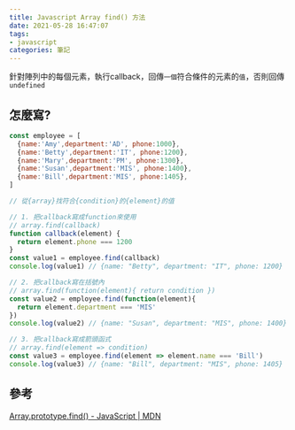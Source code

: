 ```yaml
---
title: Javascript Array find() 方法
date: 2021-05-28 16:47:07
tags:
- javascript
categories: 筆記
---
```


針對陣列中的每個元素，執行callback，回傳`一個`符合條件的元素的`值`，否則回傳`undefined`

<!-- more -->

## 怎麼寫?
```javascript Array.prototype.find()
const employee = [
  {name:'Amy',department:'AD', phone:1000},
  {name:'Betty',department:'IT', phone:1200},
  {name:'Mary',department:'PM', phone:1300},
  {name:'Susan',department:'MIS', phone:1400},
  {name:'Bill',department:'MIS', phone:1405},
]

// 從{array}找符合{condition}的{element}的值

// 1. 把callback寫成function來使用
// array.find(callback)
function callback(element) {
  return element.phone === 1200
}
const value1 = employee.find(callback)
console.log(value1) // {name: "Betty", department: "IT", phone: 1200}

// 2. 把callback寫在括號內
// array.find(function(element){ return condition })
const value2 = employee.find(function(element){
  return element.department === 'MIS'
})
console.log(value2) // {name: "Susan", department: "MIS", phone: 1400}

// 3. 把callback寫成箭頭函式
// array.find(element => condition)
const value3 = employee.find(element => element.name === 'Bill')
console.log(value3) // {name: "Bill", department: "MIS", phone: 1405}
```

## 參考
[Array.prototype.find() - JavaScript | MDN](https://developer.mozilla.org/zh-TW/docs/Web/JavaScript/Reference/Global_Objects/Array/find)
